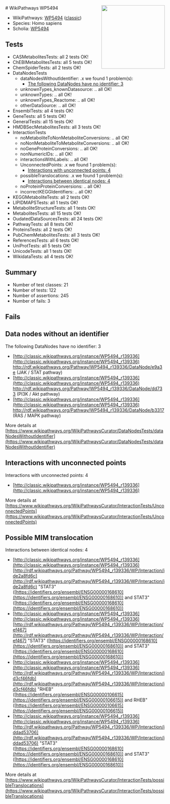 <img style="float: right; width: 200px" src="https://upload.wikimedia.org/wikipedia/commons/thumb/8/83/Wplogo_with_text_500.png/640px-Wplogo_with_text_500.png" />
# WikiPathways WP5494

* WikiPathways: [WP5494](https://wikipathways.org/pathways/WP5494) ([classic](https://classic.wikipathways.org/instance/WP5494))
* Species: Homo sapiens
* Scholia: [WP5494](https://scholia.toolforge.org/wikipathways/WP5494)
## Tests
* CASMetabolitesTests: all 2 tests OK!
* ChEBIMetabolitesTests: all 5 tests OK!
* ChemSpiderTests: all 2 tests OK!
* DataNodesTests
    * dataNodesWithoutIdentifier: .x we found 1 problem(s):
        * [The following DataNodes have no identifier: 3](#d2d32fa2)
    * unknownTypes_knownDatasource: .. all OK!
    * unknownTypes: .. all OK!
    * unknownTypes_Reactome: .. all OK!
    * otherDataSource: .. all OK!
* EnsemblTests: all 4 tests OK!
* GeneTests: all 5 tests OK!
* GeneralTests: all 15 tests OK!
* HMDBSecMetabolitesTests: all 3 tests OK!
* InteractionTests
    * noMetaboliteToNonMetaboliteConversions: .. all OK!
    * noNonMetaboliteToMetaboliteConversions: .. all OK!
    * noGeneProteinConversions: .. all OK!
    * nonNumericIDs: .. all OK!
    * interactionsWithLabels: .. all OK!
    * UnconnectedPoints: .x we found 1 problem(s):
        * [Interactions with unconnected points: 4](#35a61adc)
    * possibleTranslocations: .x we found 1 problem(s):
        * [Interactions between identical nodes: 4](#1c118209)
    * noProteinProteinConversions: .. all OK!
    * incorrectKEGGIdentifiers: .. all OK!
* KEGGMetaboliteTests: all 2 tests OK!
* LIPIDMAPSTests: all 1 tests OK!
* MetaboliteStructureTests: all 1 tests OK!
* MetabolitesTests: all 15 tests OK!
* OudatedDataSourcesTests: all 24 tests OK!
* PathwayTests: all 8 tests OK!
* ProteinsTests: all 2 tests OK!
* PubChemMetabolitesTests: all 3 tests OK!
* ReferencesTests: all 6 tests OK!
* UniProtTests: all 5 tests OK!
* UnicodeTests: all 1 tests OK!
* WikidataTests: all 4 tests OK!


## Summary

* Number of test classes: 21
* Number of tests: 122
* Number of assertions: 245
* Number of fails: 3

## Fails

<a name="d2d32fa2" />

## Data nodes without an identifier

The following DataNodes have no identifier: 3

* [http://classic.wikipathways.org/instance/WP5494_r139336](http://classic.wikipathways.org/instance/WP5494_r139336) http://rdf.wikipathways.org/Pathway/WP5494_r139336/DataNode/e9a3e (JAK / STAT pathway)
* [http://classic.wikipathways.org/instance/WP5494_r139336](http://classic.wikipathways.org/instance/WP5494_r139336) http://rdf.wikipathways.org/Pathway/WP5494_r139336/DataNode/dd733 (PI3K / Akt pathway)
* [http://classic.wikipathways.org/instance/WP5494_r139336](http://classic.wikipathways.org/instance/WP5494_r139336) http://rdf.wikipathways.org/Pathway/WP5494_r139336/DataNode/b3317 (RAS / MAPK pathway)


More details at [https://www.wikipathways.org/WikiPathwaysCurator/DataNodesTests/dataNodesWithoutIdentifier](https://www.wikipathways.org/WikiPathwaysCurator/DataNodesTests/dataNodesWithoutIdentifier)

<a name="35a61adc" />

## Interactions with unconnected points

Interactions with unconnected points: 4

* [http://classic.wikipathways.org/instance/WP5494_r139336](http://classic.wikipathways.org/instance/WP5494_r139336)


More details at [https://www.wikipathways.org/WikiPathwaysCurator/InteractionTests/UnconnectedPoints](https://www.wikipathways.org/WikiPathwaysCurator/InteractionTests/UnconnectedPoints)

<a name="1c118209" />

## Possible MIM translocation

Interactions between identical nodes: 4

* [http://classic.wikipathways.org/instance/WP5494_r139336](http://classic.wikipathways.org/instance/WP5494_r139336) [http://rdf.wikipathways.org/Pathway/WP5494_r139336/WP/Interaction/ide2a8fd6c](http://rdf.wikipathways.org/Pathway/WP5494_r139336/WP/Interaction/ide2a8fd6c) "STAT3" ([https://identifiers.org/ensembl/ENSG00000168610](https://identifiers.org/ensembl/ENSG00000168610)) and 
STAT3" ([https://identifiers.org/ensembl/ENSG00000168610](https://identifiers.org/ensembl/ENSG00000168610))
* [http://classic.wikipathways.org/instance/WP5494_r139336](http://classic.wikipathways.org/instance/WP5494_r139336) [http://rdf.wikipathways.org/Pathway/WP5494_r139336/WP/Interaction/ef467](http://rdf.wikipathways.org/Pathway/WP5494_r139336/WP/Interaction/ef467) "STAT3" ([https://identifiers.org/ensembl/ENSG00000168610](https://identifiers.org/ensembl/ENSG00000168610)) and 
STAT3" ([https://identifiers.org/ensembl/ENSG00000168610](https://identifiers.org/ensembl/ENSG00000168610))
* [http://classic.wikipathways.org/instance/WP5494_r139336](http://classic.wikipathways.org/instance/WP5494_r139336) [http://rdf.wikipathways.org/Pathway/WP5494_r139336/WP/Interaction/id3cf46fdb](http://rdf.wikipathways.org/Pathway/WP5494_r139336/WP/Interaction/id3cf46fdb) "RHEB" ([https://identifiers.org/ensembl/ENSG00000106615](https://identifiers.org/ensembl/ENSG00000106615)) and 
RHEB" ([https://identifiers.org/ensembl/ENSG00000106615](https://identifiers.org/ensembl/ENSG00000106615))
* [http://classic.wikipathways.org/instance/WP5494_r139336](http://classic.wikipathways.org/instance/WP5494_r139336) [http://rdf.wikipathways.org/Pathway/WP5494_r139336/WP/Interaction/iddad53706](http://rdf.wikipathways.org/Pathway/WP5494_r139336/WP/Interaction/iddad53706) "STAT3" ([https://identifiers.org/ensembl/ENSG00000168610](https://identifiers.org/ensembl/ENSG00000168610)) and 
STAT3" ([https://identifiers.org/ensembl/ENSG00000168610](https://identifiers.org/ensembl/ENSG00000168610))


More details at [https://www.wikipathways.org/WikiPathwaysCurator/InteractionTests/possibleTranslocations](https://www.wikipathways.org/WikiPathwaysCurator/InteractionTests/possibleTranslocations)

